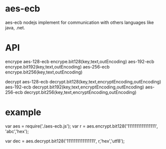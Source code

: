 # aes-ecb
aes-ecb nodejs implement for communication with others languages like java, .net.

# API
encrype
aes-128-ecb
encrype.bit128(key,text,outEncoding)
aes-192-ecb
encrype.bit192(key,text,outEncoding)
aes-256-ecb
encrype.bit256(key,text,outEncoding)

decrypt
aes-128-ecb
decrypt.bit128(key,text,encryptEncoding,outEncoding)
aes-192-ecb
decrypt.bit192(key,text,encryptEncoding,outEncoding)
aes-256-ecb
decrypt.bit256(key,text,encryptEncoding,outEncoding)

# example
var aes = require('./aes-ecb.js');
var r = aes.encrypt.bit128('1111111111111111', 'abc','hex');

var dec = aes.decrypt.bit128('1111111111111111', r,'hex','utf8');
